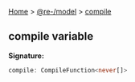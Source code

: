 [Home](./index.md) &gt; [@re-/model](./model.md) &gt; [compile](./model.compile.md)

## compile variable

<b>Signature:</b>

```typescript
compile: CompileFunction<never[]>
```
